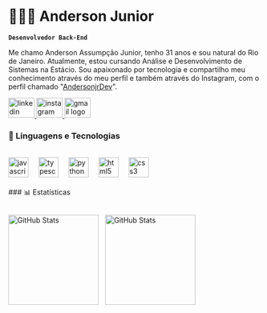 # 👨🏼‍💻 Anderson Junior

**`Desenvolvedor Back-End`**

Me chamo Anderson Assumpção Junior, tenho 31 anos e sou natural do Rio de Janeiro. Atualmente, estou cursando Análise e Desenvolvimento de Sistemas na Estácio. Sou apaixonado por tecnologia e compartilho meu conhecimento através do meu perfil e também através do Instagram, com o perfil chamado "[AndersonjrDev](https://www.instagram.com/andersonjrdev/)".


<div align="left">
  <a href="https://www.linkedin.com/in/anderson-assump%C3%A7%C3%A3o-junior-13b53b345/" target="_blank">
    <img src="https://raw.githubusercontent.com/maurodesouza/profile-readme-generator/master/src/assets/icons/social/linkedin/default.svg" width="52" height="40" alt="linkedin logo"  />
  </a>
  <a href="https://www.instagram.com/andersonjrdev/" target="_blank">
    <img src="https://raw.githubusercontent.com/maurodesouza/profile-readme-generator/master/src/assets/icons/social/instagram/default.svg" width="52" height="40" alt="instagram logo"  />
  </a>
  <a href="mailto:juniorgn7dev@gmail.com" target="_blank">
    <img src="https://raw.githubusercontent.com/maurodesouza/profile-readme-generator/master/src/assets/icons/social/gmail/default.svg" width="52" height="40" alt="gmail logo"  />
  </a>
</div>

### 🤖 Linguagens e Tecnologias
<br/>
<div align="left">
  <img src="https://cdn.jsdelivr.net/gh/devicons/devicon/icons/javascript/javascript-original.svg" height="40" alt="javascript logo"  />
  <img width="12" />
  <img src="https://cdn.jsdelivr.net/gh/devicons/devicon/icons/typescript/typescript-original.svg" height="40" alt="typescript logo"  />
  <img width="12" />
  <img src="https://cdn.jsdelivr.net/gh/devicons/devicon/icons/python/python-original.svg" height="40" alt="python logo"  />
  <img width="12" />
  <img src="https://cdn.jsdelivr.net/gh/devicons/devicon/icons/html5/html5-original.svg" height="40" alt="html5 logo"  />
  <img width="12" />
  <img src="https://cdn.jsdelivr.net/gh/devicons/devicon/icons/css3/css3-original.svg" height="40" alt="css3 logo"  />
</div>

<br/>
### 📊 Estatísticas
<br/>
<br/>
<p>
    <img 
    align="left" 
    alt="GitHub Stats" 
    height="180" 
    style="padding-right: 10px;" 
    src="https://github-readme-stats.vercel.app/api?username=AndersonJr-Dev&show_icons=true&theme=tokyonight&include_all_commits=true&locale=pt-br" 
  />
<img 
      align="left" 
      alt="GitHub Stats" 
      height="180" 
      src="https://github-readme-stats.vercel.app/api/top-langs/?username=AndersonJr-Dev&theme=tokyonight&layout=compact&custom_title=Tecnologias&langs_count=9" 
  />

<p/>
